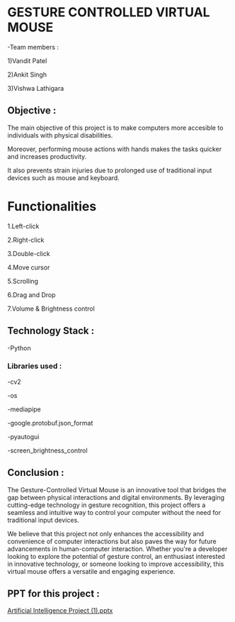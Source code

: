 


# GESTURE CONTROLLED VIRTUAL MOUSE



-Team members :

1)Vandit Patel

2)Ankit Singh

3)Vishwa Lathigara




## Objective :

The main objective of this project is to make computers more accesible to individuals with physical disabilities.

Moreover, performing mouse actions with hands makes the tasks quicker and increases productivity.

It also prevents strain injuries due to prolonged use of traditional input devices such as mouse and keyboard.


# Functionalities

1.Left-click

2.Right-click

3.Double-click

4.Move cursor

5.Scrolling

6.Drag and Drop

7.Volume & Brightness control


## Technology Stack :

-Python

### Libraries used :

-cv2

-os

-mediapipe

-google.protobuf.json_format

-pyautogui

-screen_brightness_control


## Conclusion :

The Gesture-Controlled Virtual Mouse is an innovative tool that bridges the gap between physical interactions and digital environments. By leveraging cutting-edge technology in gesture recognition, this project offers a seamless and intuitive way to control your computer without the need for traditional input devices.

We believe that this project not only enhances the accessibility and convenience of computer interactions but also paves the way for future advancements in human-computer interaction. Whether you're a developer looking to explore the potential of gesture control, an enthusiast interested in innovative technology, or someone looking to improve accessibility, this virtual mouse offers a versatile and engaging experience.


## PPT for this project : 


[Artificial Intelligence Project (1).pptx](https://github.com/user-attachments/files/16329721/Artificial.Intelligence.Project.1.pptx)





